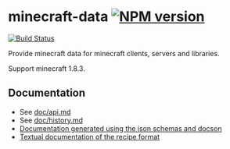 # minecraft-data  [![NPM version](https://badge.fury.io/js/minecraft-data.png)](http://badge.fury.io/js/minecraft-data)

[![Build Status](https://circleci.com/gh/PrismarineJS/minecraft-data.png?style=shield)](https://circleci.com/gh/PrismarineJS/minecraft-data)

Provide minecraft data for minecraft clients, servers and libraries.

Support minecraft 1.8.3.

## Documentation

 * See [doc/api.md](doc/api.md)
 * See [doc/history.md](doc/history.md)
 * [Documentation generated using the json schemas and docson](http://prismarinejs.github.io/minecraft-data/)
 * [Textual documentation of the recipe format](doc/recipes.md)
